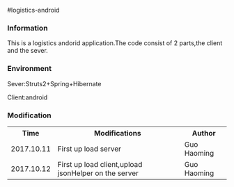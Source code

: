#logistics-android
<h3>Information</h3>
<p>This is a logistics andorid application.The code consist of 2 parts,the client and the sever.</p>

<h3>Environment</h3>
<p>Sever:Struts2+Spring+Hibernate</p>
<p>Client:android</p>

<h3>Modification</h3>
<table>
<tr>
<th>Time</th>
<th>Modifications</th>
<th>Author</th>
</tr>
<tr>
<td>2017.10.11</td>
<td>First up load server</td>
<td>Guo Haoming</td>
</tr>
<tr>
<td>2017.10.12</td>
<td>First up load client,upload jsonHelper on the server</td>
<td>Guo Haoming</td>
</tr>